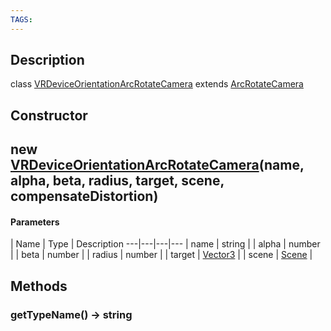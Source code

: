 ```yaml
---
TAGS:
---
```

## Description

class [VRDeviceOrientationArcRotateCamera](/classes/2.4/VRDeviceOrientationArcRotateCamera) extends [ArcRotateCamera](/classes/2.4/ArcRotateCamera)



## Constructor

## new [VRDeviceOrientationArcRotateCamera](/classes/2.4/VRDeviceOrientationArcRotateCamera)(name, alpha, beta, radius, target, scene, compensateDistortion)



#### Parameters
 | Name | Type | Description
---|---|---|---
 | name | string | 
 | alpha | number | 
 | beta | number | 
 | radius | number | 
 | target | [Vector3](/classes/2.4/Vector3) | 
 | scene | [Scene](/classes/2.4/Scene) | 
## Methods

### getTypeName() &rarr; string


